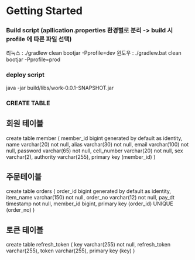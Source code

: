 # Getting Started

### Build script (apllication.properties 환경별로 분리 -> build 시 profile 에 따른 파일 선택)
리눅스 : ./gradlew clean bootjar -Pprofile=dev
윈도우 : ./gradlew.bat clean bootjar -Pprofile=prod

### deploy script
java -jar build/libs/work-0.0.1-SNAPSHOT.jar 

### CREATE TABLE
## 회원 테이블
create table member
(
    member_id   bigint generated by default as identity,
    name        varchar(20)  not null,
    alias       varchar(30)  not null,
    email       varchar(100) not null,
    password    varchar(65)  not null,
    cell_number varchar(20)  not null,
    sex         varchar(2),
    authority   varchar(255),
    primary key (member_id)
)

## 주문테이블
create table orders
(
    order_id  bigint generated by default as identity,
    item_name varchar(150) not null,
    order_no  varchar(12)  not null,
    pay_dt    timestamp    not null,
    member_id bigint,
    primary key (order_id)
    UNIQUE (order_no)
)

## 토큰 테이블
create table refresh_token
(
    key           varchar(255) not null,
    refresh_token varchar(255),
    token         varchar(255),
    primary key (key)
)
